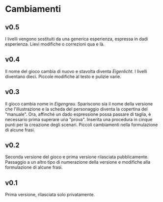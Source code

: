 # Cambiamenti

## v0.5
I livelli vengono sostituiti da una generica esperienza, espressa in dadi esperienza. Lievi modifiche o correzioni qua e là.

## v0.4
Il nome del gioco cambia di nuovo e stavolta diventa *Eigenlicht*. I livelli diventano dieci. Piccole modifiche al testo e pulizie varie.

## v0.3

Il gioco cambia nome in *Eigengrau*. Spariscono sia il nome della versione che l'illustrazione e la scheda del personaggio diventa la copertina del "manuale". Ora, affinché un dado espressione possa passare di taglia, è necessario prima superare una "prova". Inserita una procedura in cinque punti per la creazione degli scenari. Piccoli cambiamenti nella formulazione di alcune frasi.

## v0.2

Seconda versione del gioco e prima versione rilasciata pubblicamente. Passaggio a un altro tipo di numerazione della versione e modifiche alla formulazione di alcune frasi.

## v0.1

Prima versione, rilasciata solo privatamente.

